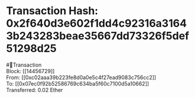 
Transaction Hash: 0x2f640d3e602f1dd4c92316a31643b243283beae35667dd73326f5def51298d25
====================================================================================
  
#💸Transaction  
Block: [[14456729]]  
From: [[0xc02aaa39b223fe8d0a0e5c4f27ead9083c756cc2]]  
To: [[0x07ec0f92b52586769c634ba5f60c7100d5a10662]]  
Transferred: 0.02 Ether